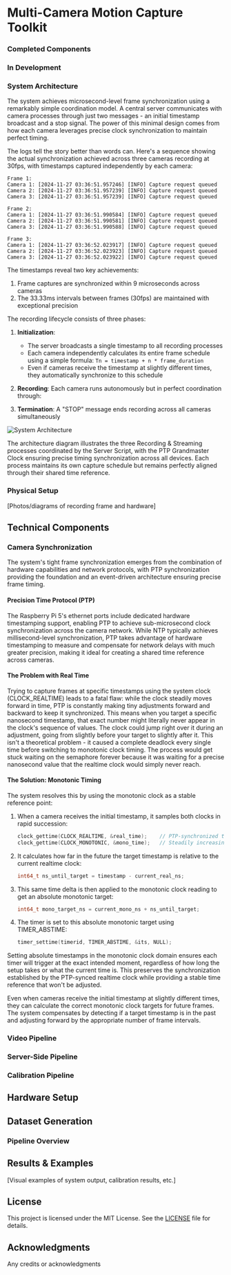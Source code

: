 # Multi-Camera Motion Capture Toolkit

### Completed Components

### In Development

### System Architecture

The system achieves microsecond-level frame synchronization using a remarkably simple coordination model. A central server communicates with camera processes through just two messages - an initial timestamp broadcast and a stop signal. The power of this minimal design comes from how each camera leverages precise clock synchronization to maintain perfect timing.

The logs tell the story better than words can. Here's a sequence showing the actual synchronization achieved across three cameras recording at 30fps, with timestamps captured independently by each camera:

```
Frame 1:
Camera 1: [2024-11-27 03:36:51.957246] [INFO] Capture request queued
Camera 2: [2024-11-27 03:36:51.957239] [INFO] Capture request queued
Camera 3: [2024-11-27 03:36:51.957239] [INFO] Capture request queued

Frame 2:
Camera 1: [2024-11-27 03:36:51.990584] [INFO] Capture request queued
Camera 2: [2024-11-27 03:36:51.990581] [INFO] Capture request queued
Camera 3: [2024-11-27 03:36:51.990588] [INFO] Capture request queued

Frame 3:
Camera 1: [2024-11-27 03:36:52.023917] [INFO] Capture request queued
Camera 2: [2024-11-27 03:36:52.023923] [INFO] Capture request queued
Camera 3: [2024-11-27 03:36:52.023922] [INFO] Capture request queued
```

The timestamps reveal two key achievements:
1. Frame captures are synchronized within 9 microseconds across cameras
2. The 33.33ms intervals between frames (30fps) are maintained with exceptional precision

The recording lifecycle consists of three phases:

1. **Initialization**:
   - The server broadcasts a single timestamp to all recording processes
   - Each camera independently calculates its entire frame schedule using a simple formula:
     `Tn = timestamp + n * frame_duration`
   - Even if cameras receive the timestamp at slightly different times, they automatically synchronize to this schedule

2. **Recording**: Each camera runs autonomously but in perfect coordination through:

3. **Termination**: A "STOP" message ends recording across all cameras simultaneously

![System Architecture](assets/architecture_diagram.svg)

The architecture diagram illustrates the three Recording & Streaming processes coordinated by the Server Script, with the PTP Grandmaster Clock ensuring precise timing synchronization across all devices. Each process maintains its own capture schedule but remains perfectly aligned through their shared time reference.

### Physical Setup

[Photos/diagrams of recording frame and hardware]

## Technical Components

### Camera Synchronization

The system's tight frame synchronization emerges from the combination of hardware capabilities and network protocols, with PTP synchronization providing the foundation and an event-driven architecture ensuring precise frame timing.

#### Precision Time Protocol (PTP)
The Raspberry Pi 5's ethernet ports include dedicated hardware timestamping support, enabling PTP to achieve sub-microsecond clock synchronization across the camera network. While NTP typically achieves millisecond-level synchronization, PTP takes advantage of hardware timestamping to measure and compensate for network delays with much greater precision, making it ideal for creating a shared time reference across cameras.

#### The Problem with Real Time
Trying to capture frames at specific timestamps using the system clock (CLOCK_REALTIME) leads to a fatal flaw: while the clock steadily moves forward in time, PTP is constantly making tiny adjustments forward and backward to keep it synchronized. This means when you target a specific nanosecond timestamp, that exact number might literally never appear in the clock's sequence of values. The clock could jump right over it during an adjustment, going from slightly before your target to slightly after it. This isn't a theoretical problem - it caused a complete deadlock every single time before switching to monotonic clock timing. The process would get stuck waiting on the semaphore forever because it was waiting for a precise nanosecond value that the realtime clock would simply never reach.

#### The Solution: Monotonic Timing
The system resolves this by using the monotonic clock as a stable reference point:

1. When a camera receives the initial timestamp, it samples both clocks in rapid succession:
   ```cpp
   clock_gettime(CLOCK_REALTIME, &real_time);    // PTP-synchronized time
   clock_gettime(CLOCK_MONOTONIC, &mono_time);   // Steadily increasing time
   ```

2. It calculates how far in the future the target timestamp is relative to the current realtime clock:
   ```cpp
   int64_t ns_until_target = timestamp - current_real_ns;
   ```

3. This same time delta is then applied to the monotonic clock reading to get an absolute monotonic target:
   ```cpp
   int64_t mono_target_ns = current_mono_ns + ns_until_target;
   ```

4. The timer is set to this absolute monotonic target using TIMER_ABSTIME:
   ```cpp
   timer_settime(timerid, TIMER_ABSTIME, &its, NULL);
   ```

Setting absolute timestamps in the monotonic clock domain ensures each timer will trigger at the exact intended moment, regardless of how long the setup takes or what the current time is. This preserves the synchronization established by the PTP-synced realtime clock while providing a stable time reference that won't be adjusted.

Even when cameras receive the initial timestamp at slightly different times, they can calculate the correct monotonic clock targets for future frames. The system compensates by detecting if a target timestamp is in the past and adjusting forward by the appropriate number of frame intervals.

### Video Pipeline

### Server-Side Pipeline

### Calibration Pipeline

## Hardware Setup

## Dataset Generation

### Pipeline Overview

## Results & Examples
[Visual examples of system output, calibration results, etc.]

## License
This project is licensed under the MIT License. See the [LICENSE](LICENSE) file for details.

## Acknowledgments
Any credits or acknowledgments
